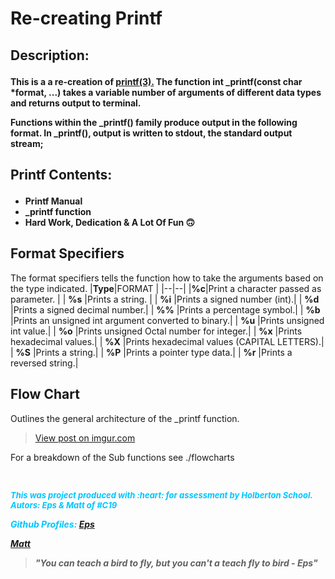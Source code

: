 <h1>Re-creating Printf</h1>

<h2><b><p>Description:</p></b></h2>
<b><p>This is a a re-creation of <a href="https://man7.org/linux/man-pages/man3/printf.3.html">printf(3).</a> The function int _printf(const char *format, ...) takes a variable number of arguments of different data types and returns output to terminal.

Functions within the _printf() family produce output in the following format.  In _printf(), output is written to stdout, the standard output stream;</p></b>

<h2><p>Printf Contents:</p></h2>
<ul>
        <li><strong>Printf Manual</li>
        <li>_printf function</li>
        <li>Hard Work, Dedication & A Lot Of Fun 🙃</strong></li>
</ul>

## Format Specifiers

The format specifiers tells the function how to take the arguments based on the type indicated.
|**Type**|FORMAT  |
|--|--|
|**%c**|Print a character passed as parameter.  |
| **%s** |Prints a string.  |
| **%i** |Prints a signed number (int).|
| **%d** |Prints a signed decimal number.|
| **%%** |Prints a percentage symbol.|
| **%b** |Prints an unsigned int argument converted to binary.|
| **%u** |Prints unsigned int value.|
| **%o** |Prints unsigned Octal number for integer.|
| **%x** |Prints hexadecimal values.|
| **%X** |Prints hexadecimal values (CAPITAL LETTERS).|
| **%S** |Prints a string.|
| **%P** |Prints a pointer type data.|
| **%r** |Prints a reversed string.|

## Flow Chart

Outlines the general architecture of the _printf function.

<blockquote class="imgur-embed-pub" lang="en" data-id="wNolOBX"><a href="https://imgur.com/wNolOBX">View post on imgur.com</a></blockquote><script async src="//s.imgur.com/min/embed.js" charset="utf-8"></script>

For a breakdown of the Sub functions see ./flowcharts

<br>
<font color=#00C5FF><font size=2><p><strong><i>This was project produced with :heart: for assessment by Holberton School. Autors: Eps & Matt of #C19</p><strong><i></font>

Github Profiles:
[Eps](https://github.com/rrarima)

[Matt](https://github.com/bigBadMatt)

<p>
<blockquote><b><i>"You can teach a bird to fly, but you can't a teach fly to bird - Eps"</blockquote>